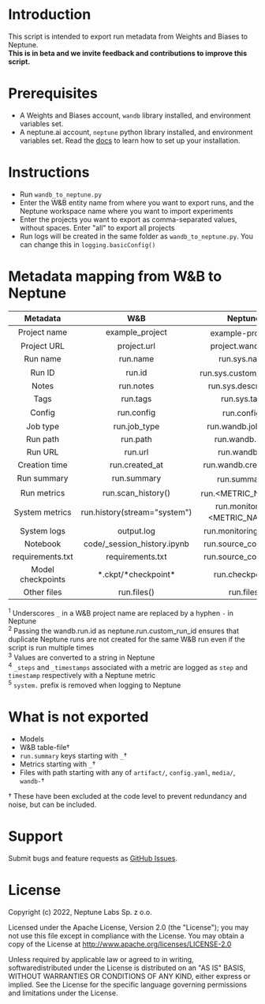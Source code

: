 # Introduction
This script is intended to export run metadata from Weights and Biases to Neptune.  
**This is in beta and we invite feedback and contributions to improve this script.**

# Prerequisites
- A Weights and Biases account, `wandb` library installed, and environment variables set.
- A neptune.ai account, `neptune` python library installed, and environment variables set. Read the [docs](https://docs.neptune.ai/setup/installation/) to learn how to set up your installation.

# Instructions
- Run `wandb_to_neptune.py`
- Enter the W&B entity name from where you want to export runs, and the Neptune workspace name where you want to import experiments
- Enter the projects you want to export as comma-separated values, without spaces. Enter "all" to export all projects
- Run logs will be created in the same folder as `wandb_to_neptune.py`. You can change this in `logging.basicConfig()`

# Metadata mapping from W&B to Neptune

|     Metadata      |             W&B              |                 Neptune                  |
| :---------------: | :--------------------------: | :--------------------------------------: |
|   Project name    |       example_project        |       example-project<sup>1</sup>        |
|    Project URL    |         project.url          |            project.wandb_url             |
|     Run name      |           run.name           |               run.sys.name               |
|      Run ID       |            run.id            |    run.sys.custom_run_id<sup>2</sup>     |
|       Notes       |          run.notes           |           run.sys.description            |
|       Tags        |           run.tags           |               run.sys.tags               |
|      Config       |          run.config          |          run.config<sup>3</sup>          |
|     Job type      |         run.job_type         |            run.wandb.job_type            |
|     Run path      |           run.path           |              run.wandb.path              |
|      Run URL      |           run.url            |              run.wandb.url               |
|   Creation time   |        run.created_at        |           run.wandb.created_at           |
|    Run summary    |         run.summary          |         run.summary<sup>3</sup>          |
|    Run metrics    |      run.scan_history()      |      run.<METRIC_NAME><sup>4</sup>       |
|  System metrics   | run.history(stream="system") | run.monitoring.<METRIC_NAME><sup>5</sup> |
|    System logs    |          output.log          |          run.monitoring.stdout           |
|     Notebook      | code/_session_history.ipynb  |          run.source_code.files           |
| requirements.txt  |       requirements.txt       |          run.source_code.files           |
| Model checkpoints |    \*.ckpt/\*checkpoint\*    |             run.checkpoints              |
|    Other files    |         run.files()          |                run.files                 |

<sup>1</sup> Underscores `_` in a W&B project name are replaced by a hyphen `-` in Neptune  
<sup>2</sup> Passing the wandb.run.id as neptune.run.custom_run_id ensures that duplicate Neptune runs are not created for the same W&B run even if the script is run multiple times  
<sup>3</sup> Values are converted to a string in Neptune  
<sup>4</sup> `_steps` and `_timestamps` associated with a metric are logged as `step` and `timestamp` respectively with a Neptune metric  
<sup>5</sup> `system.` prefix is removed when logging to Neptune

# What is not exported
- Models
- W&B table-file†
- `run.summary` keys starting with `_`†
- Metrics starting with `_`†
- Files with path starting with any of `artifact/`, `config.yaml`, `media/`, `wandb-`†

† These have been excluded at the code level to prevent redundancy and noise, but can be included.

# Support
Submit bugs and feature requests as [GitHub Issues](https://github.com/neptune-ai/examples/issues).

# License

Copyright (c) 2022, Neptune Labs Sp. z o.o.

Licensed under the Apache License, Version 2.0 (the "License"); you may not use this file except in compliance with the License. You may obtain a copy of the License at http://www.apache.org/licenses/LICENSE-2.0

Unless required by applicable law or agreed to in writing, softwaredistributed under the License is distributed on an "AS IS" BASIS, WITHOUT WARRANTIES OR CONDITIONS OF ANY KIND, either express or implied.
See the License for the specific language governing permissions and limitations under the License.
